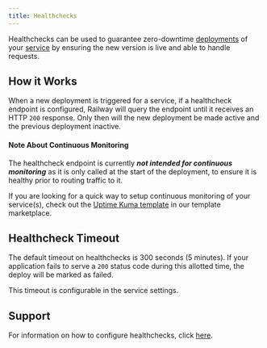 ```yaml
---
title: Healthchecks
---
```


Healthchecks can be used to guarantee zero-downtime [deployments](/reference/deployments) of your [service](/reference/services) by ensuring the new version is live and able to handle requests.

## How it Works

When a new deployment is triggered for a service, if a healthcheck endpoint is configured, Railway will query the endpoint until it receives an HTTP `200` response.  Only then will the new deployment be made active and the previous deployment inactive.

#### Note About Continuous Monitoring

The healthcheck endpoint is currently ***not intended for continuous monitoring*** as it is only called at the start of the deployment, to ensure it is healthy prior to routing traffic to it.

If you are looking for a quick way to setup continuous monitoring of your service(s), check out the <a href="https://railway.app/template/p6dsil" target="_blank">Uptime Kuma template</a> in our template marketplace.

## Healthcheck Timeout

The default timeout on healthchecks is 300 seconds (5 minutes). If your application fails to serve a `200` status code during this allotted time, the deploy will be marked as failed.

This timeout is configurable in the service settings.

## Support

For information on how to configure healthchecks, click [here](/guides/healthchecks-and-restarts).